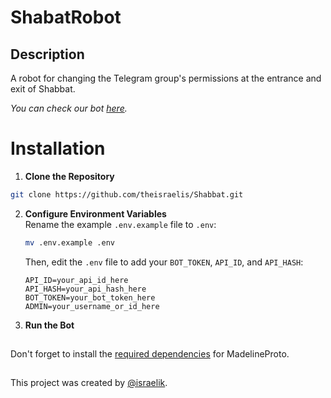 # ShabatRobot

## Description
A robot for changing the Telegram group's permissions at the entrance and exit of Shabbat.

_You can check our bot [here](https://t.me/shabatRobot)._
##
# Installation

1. **Clone the Repository** 
```bash
git clone https://github.com/theisraelis/Shabbat.git
```

2. **Configure Environment Variables**  
   Rename the example `.env.example` file to `.env`:
   ```bash
   mv .env.example .env
   ```
   Then, edit the `.env` file to add your `BOT_TOKEN`, `API_ID`, and `API_HASH`:
   ```
   API_ID=your_api_id_here
   API_HASH=your_api_hash_here
   BOT_TOKEN=your_bot_token_here
   ADMIN=your_username_or_id_here
   ```

3. **Run the Bot**  
##
Don't forget to install the [required dependencies](https://docs.madelineproto.xyz/docs/REQUIREMENTS.html) for MadelineProto.
##
This project was created by [@israelik](https://t.me/israelik).
